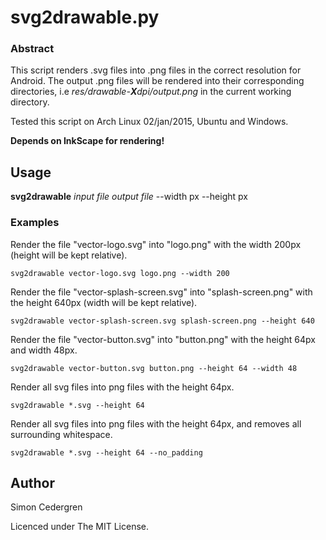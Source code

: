 # svg2drawable.py

### Abstract

This script renders .svg files into .png files in the correct resolution for Android.
The output .png files will be rendered into their corresponding directories, i.e
*res/drawable-**X**dpi/output.png* in the current working directory.

Tested this script on Arch Linux 02/jan/2015, Ubuntu and Windows. 

**Depends on InkScape for rendering!**

## Usage

**svg2drawable** *input file* *output file* --width px --height px

### Examples

Render the file "vector-logo.svg" into "logo.png" with the width 200px (height will be kept relative).
```
svg2drawable vector-logo.svg logo.png --width 200 
```
Render the file "vector-splash-screen.svg" into "splash-screen.png" with the height 640px (width will be kept relative).
```
svg2drawable vector-splash-screen.svg splash-screen.png --height 640 
```
Render the file "vector-button.svg" into "button.png" with the height 64px and width 48px.
```
svg2drawable vector-button.svg button.png --height 64 --width 48
```
Render all svg files into png files with the height 64px.
```
svg2drawable *.svg --height 64
```
Render all svg files into png files with the height 64px, and removes all surrounding whitespace.
```
svg2drawable *.svg --height 64 --no_padding
```

## Author

Simon Cedergren <dev at onyktert.nu>

Licenced under The MIT License.
